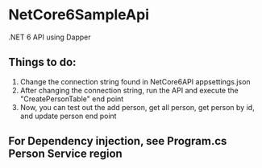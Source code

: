 # NetCore6SampleApi
.NET 6 API using Dapper

## Things to do:
1. Change the connection string found in NetCore6API appsettings.json
2. After changing the connection string, run the API and execute the "CreatePersonTable" end point
3. Now, you can test out the add person, get all person, get person by id, and update person end point

## For Dependency injection, see Program.cs Person Service region
